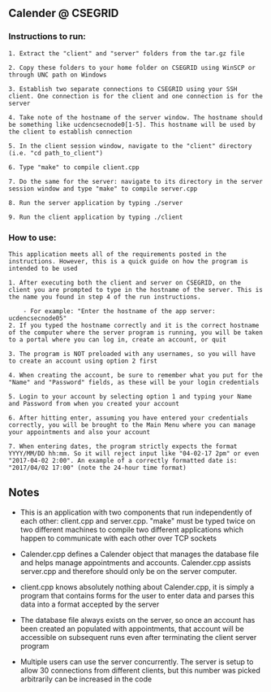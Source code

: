 Calender @ CSEGRID
-------------------

### Instructions to run:

	1. Extract the "client" and "server" folders from the tar.gz file
	
	2. Copy these folders to your home folder on CSEGRID using WinSCP or through UNC path on Windows
	
	3. Establish two separate connections to CSEGRID using your SSH client. One connection is for the client and one connection is for the server
	
	4. Take note of the hostname of the server window. The hostname should be something like ucdencsecnode0[1-5]. This hostname will be used by the client to establish connection
	
	5. In the client session window, navigate to the "client" directory (i.e. "cd path_to_client")
	
	6. Type "make" to compile client.cpp
	
	7. Do the same for the server: navigate to its directory in the server session window and type "make" to compile server.cpp
	
	8. Run the server application by typing ./server
	
	9. Run the client application by typing ./client
	
### How to use:

	This application meets all of the requirements posted in the instructions. However, this is a quick guide on how the program is intended to be used
	
	1. After executing both the client and server on CSEGRID, on the client you are prompted to type in the hostname of the server. This is the name you found in step 4 of the run instructions.
	
		- For example: "Enter the hostname of the app server: ucdencsecnode05"
	2. If you typed the hostname correctly and it is the correct hostname of the computer where the server program is running, you will be taken to a portal where you can log in, create an account, or quit
	
	3. The program is NOT preloaded with any usernames, so you will have to create an account using option 2 first
	
	4. When creating the account, be sure to remember what you put for the "Name" and "Password" fields, as these will be your login credentials
	
	5. Login to your account by selecting option 1 and typing your Name and Password from when you created your account
	
	6. After hitting enter, assuming you have entered your credentials correctly, you will be brought to the Main Menu where you can manage your appointments and also your account
	
	7. When entering dates, the program strictly expects the format YYYY/MM/DD hh:mm. So it will reject input like "04-02-17 2pm" or even "2017-04-02 2:00". An example of a correctly formatted date is: "2017/04/02 17:00" (note the 24-hour time format)
	
Notes 
---------

- This is an application with two components that run independently of each other: client.cpp and server.cpp. "make" must be typed twice on two different machines to compile two different applications which happen to communicate with each other over TCP sockets

- Calender.cpp defines a Calender object that manages the database file and helps manage appointments and accounts. Calender.cpp assists server.cpp and therefore should only be on the server computer.

- client.cpp knows absolutely nothing about Calender.cpp, it is simply a program that contains forms for the user to enter data and parses this data into a format accepted by the server

- The database file always exists on the server, so once an account has been created an populated with appointments, that account will be accessible on subsequent runs even after terminating the client server program

- Multiple users can use the server concurrently. The server is setup to allow 30 connections from different clients, but this number was picked arbitrarily can be increased in the code
